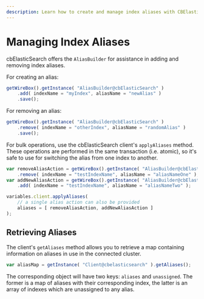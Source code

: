 ```yaml
---
description: Learn how to create and manage index aliases with CBElasticsearch
---
```


# Managing Index Aliases

cbElasticSearch offers the `AliasBuilder` for assistance in adding and removing index aliases.

For creating an alias:

```js
getWireBox().getInstance( "AliasBuilder@cbElasticSearch" )
    .add( indexName = "myIndex", aliasName = "newAlias" )
    .save();
```

For removing an alias:

```js
getWireBox().getInstance( "AliasBuilder@cbElasticSearch" )
    .remove( indexName = "otherIndex", aliasName = "randomAlias" )
    .save();
```

For bulk operations, use the cbElasticSearch client's `applyAliases` method. These operations are performed in the same transaction (i.e. atomic), so it's safe to use for switching the alias from one index to another.

```js
var removeAliasAction = getWireBox().getInstance( "AliasBuilder@cbElasticSearch" )
    .remove( indexName = "testIndexName", aliasName = "aliasNameOne" );
var addNewAliasAction = getWireBox().getInstance( "AliasBuilder@cbElasticSearch" )
    .add( indexName = "testIndexName", aliasName = "aliasNameTwo" );

variables.client.applyAliases(
    // a single alias action can also be provided
    aliases = [ removeAliasAction, addNewAliasAction ]
);
```

## Retrieving Aliases

The client's `getAliases` method allows you to retrieve a map containing information on aliases in use in the connected cluster.

```js
var aliasMap = getInstance( "Client@cbelasticsearch" ).getAliases();
```

The corresponding object will have two keys: `aliases` and `unassigned`. The former is a map of aliases with their corresponding index, the latter is an array of indexes which are unassigned to any alias.